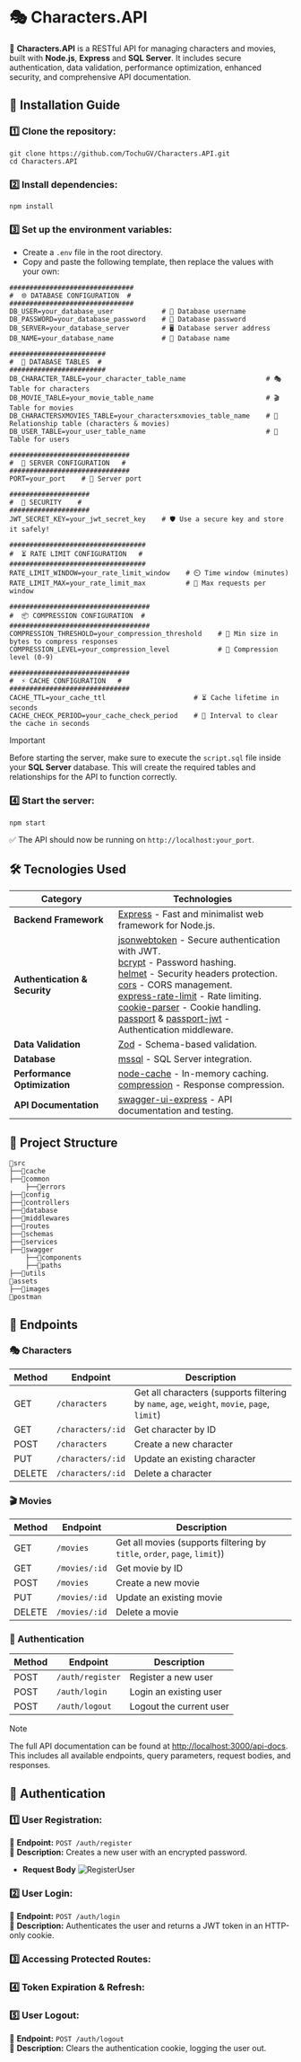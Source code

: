 # 🎭 Characters.API

📌 **Characters.API** is a RESTful API for managing characters and movies, built with **Node.js**, **Express** and **SQL Server**. It includes secure authentication, data validation, performance optimization, enhanced security, and comprehensive API documentation.

## 🚀 Installation Guide
### 1️⃣ Clone the repository:
~~~
git clone https://github.com/TochuGV/Characters.API.git
cd Characters.API
~~~
### 2️⃣ Install dependencies:
~~~
npm install
~~~
### 3️⃣ Set up the environment variables:
- Create a `.env` file in the root directory.
- Copy and paste the following template, then replace the values with your own:

```
###############################
#  🌐 DATABASE CONFIGURATION  #
###############################
DB_USER=your_database_user            # 👤 Database username          
DB_PASSWORD=your_database_password    # 🔑 Database password
DB_SERVER=your_database_server        # 🖥️ Database server address
DB_NAME=your_database_name            # 📂 Database name

########################
#  📌 DATABASE TABLES  #
########################
DB_CHARACTER_TABLE=your_character_table_name                    # 🎭 Table for characters
DB_MOVIE_TABLE=your_movie_table_name                            # 🎬 Table for movies
DB_CHARACTERSXMOVIES_TABLE=your_charactersxmovies_table_name    # 🔗 Relationship table (characters & movies)
DB_USER_TABLE=your_user_table_name                              # 👥 Table for users

##############################
#  🚀 SERVER CONFIGURATION   #
##############################
PORT=your_port    # 🔌 Server port

####################
#  🔐 SECURITY    #
####################
JWT_SECRET_KEY=your_jwt_secret_key    # 🛡️ Use a secure key and store it safely!

##################################
#  ⏳ RATE LIMIT CONFIGURATION   #
##################################
RATE_LIMIT_WINDOW=your_rate_limit_window    # ⏲️ Time window (minutes)
RATE_LIMIT_MAX=your_rate_limit_max          # 🚦 Max requests per window  

###################################
#  📦 COMPRESSION CONFIGURATION  #
###################################
COMPRESSION_THRESHOLD=your_compression_threshold    # 📏 Min size in bytes to compress responses
COMPRESSION_LEVEL=your_compression_level            # 🔽 Compression level (0-9)

##############################
#  ⚡ CACHE CONFIGURATION   #
##############################
CACHE_TTL=your_cache_ttl                      # ⏳ Cache lifetime in seconds
CACHE_CHECK_PERIOD=your_cache_check_period    # 🔄 Interval to clear the cache in seconds
```

>[!IMPORTANT]
>Before starting the server, make sure to execute the `script.sql` file inside your **SQL Server** database.
>This will create the required tables and relationships for the API to function correctly.

### 4️⃣ Start the server:
~~~
npm start
~~~
✅ The API should now be running on `http://localhost:your_port`.

## 🛠 Tecnologies Used

| Category               | Technologies |
|------------------------|--------------|
| **Backend Framework**  | [Express](https://expressjs.com/) - Fast and minimalist web framework for Node.js. |
| **Authentication & Security** | [jsonwebtoken](https://www.npmjs.com/package/jsonwebtoken) - Secure authentication with JWT. <br> [bcrypt](https://www.npmjs.com/package/bcrypt) - Password hashing. <br> [helmet](https://www.npmjs.com/package/helmet) - Security headers protection. <br> [cors](https://www.npmjs.com/package/cors) - CORS management. <br> [express-rate-limit](https://www.npmjs.com/package/express-rate-limit) - Rate limiting. <br> [cookie-parser](https://www.npmjs.com/package/cookie-parser) - Cookie handling. <br> [passport](https://www.npmjs.com/package/passport) & [passport-jwt](https://www.npmjs.com/package/passport-jwt) - Authentication middleware. |
| **Data Validation** | [Zod](https://www.npmjs.com/package/zod) - Schema-based validation. |
| **Database** | [mssql](https://www.npmjs.com/package/mssql) - SQL Server integration. |
| **Performance Optimization** | [node-cache](https://www.npmjs.com/package/node-cache) - In-memory caching. <br> [compression](https://www.npmjs.com/package/compression) - Response compression. |
| **API Documentation** | [swagger-ui-express](https://www.npmjs.com/package/swagger-ui-express) - API documentation and testing. |

## 📂 Project Structure

```
📂src
├──📂cache
├──📂common
    ├──📂errors
├──📂config
├──📂controllers
├──📂database
├──📂middlewares
├──📂routes
├──📂schemas
├──📂services
├──📂swagger
    ├──📂components
    ├──📂paths
├──📂utils
📂assets
├──📂images
📂postman
```

## 📌 Endpoints

### 🎭 Characters

| Method | Endpoint          | Description                                                                                  |
|--------|-------------------|----------------------------------------------------------------------------------------------|
| GET    | `/characters`     | Get all characters (supports filtering by `name`, `age`, `weight`, `movie`, `page`, `limit`) |
| GET    | `/characters/:id` | Get character by ID                                                                          |
| POST   | `/characters`     | Create a new character                                                                       |
| PUT    | `/characters/:id` | Update an existing character                                                                 |
| DELETE | `/characters/:id` | Delete a character                                                                           |

### 🎬 Movies

| Method | Endpoint      | Description                                                               |
|--------|---------------|---------------------------------------------------------------------------|
| GET    | `/movies`     | Get all movies (supports filtering by `title`, `order`, `page`, `limit`)) |
| GET    | `/movies/:id` | Get movie by ID                                                           |
| POST   | `/movies`     | Create a new movie                                                        |
| PUT    | `/movies/:id` | Update an existing movie                                                  |
| DELETE | `/movies/:id` | Delete a movie                                                            |

### 🔐 Authentication

| Method | Endpoint         | Description             |
|--------|------------------|-------------------------|
| POST   | `/auth/register` | Register a new user     |
| POST   | `/auth/login`    | Login an existing user  |
| POST   | `/auth/logout`   | Logout the current user |

> [!NOTE]  
> The full API documentation can be found at [http://localhost:3000/api-docs](http://localhost:3000/api-docs). This includes all available endpoints, query parameters, request bodies, and responses.

## 🔐 Authentication

### 1️⃣ User Registration:

📌 **Endpoint:** `POST /auth/register`<br>
📌 **Description:** Creates a new user with an encrypted password.

- **Request Body**
![RegisterUser](./assets/images/register-user-code.png)

### 2️⃣ User Login:

📌 **Endpoint:** `POST /auth/login`<br>
📌 **Description:** Authenticates the user and returns a JWT token in an HTTP-only cookie.

### 3️⃣ Accessing Protected Routes:


### 4️⃣ Token Expiration & Refresh:

### 5️⃣ User Logout:

📌 **Endpoint:** `POST /auth/logout`<br>
📌 **Description:** Clears the authentication cookie, logging the user out.
